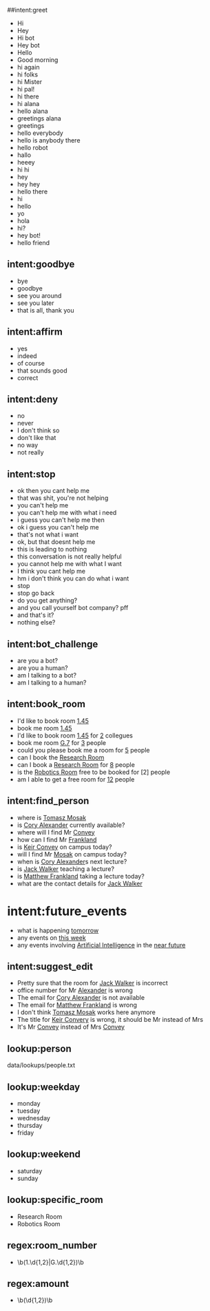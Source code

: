 [comment]: # (Definitly need to expand on the basic intents)

##intent:greet
- Hi
- Hey
- Hi bot
- Hey bot
- Hello
- Good morning
- hi again
- hi folks
- hi Mister
- hi pal!
- hi there
- hi alana
- hello alana
- greetings alana
- greetings
- hello everybody
- hello is anybody there
- hello robot
- hallo
- heeey
- hi hi
- hey
- hey hey
- hello there
- hi
- hello
- yo
- hola
- hi?
- hey bot!
- hello friend

## intent:goodbye
- bye
- goodbye
- see you around
- see you later
- that is all, thank you

## intent:affirm
- yes
- indeed
- of course
- that sounds good
- correct

## intent:deny
- no
- never
- I don't think so
- don't like that
- no way
- not really

## intent:stop
- ok then you cant help me
- that was shit, you're not helping
- you can't help me
- you can't help me with what i need
- i guess you can't help me then
- ok i guess you can't help me
- that's not what i want
- ok, but that doesnt help me
- this is leading to nothing
- this conversation is not really helpful
- you cannot help me with what I want
- I think you cant help me
- hm i don't think you can do what i want
- stop
- stop go back
- do you get anything?
- and you call yourself bot company? pff
- and that's it?
- nothing else?

## intent:bot_challenge
- are you a bot?
- are you a human?
- am I talking to a bot?
- am I talking to a human?

## intent:book_room
- I'd like to book room [1.45](room_number)
- book me room [1.45](room_number)
- I'd like to book room [1.45](room_number) for [2](aomount) collegues
- book me room [G.7](room_number) for [3](amount) people
- could you please book me a room for [5](amount) people
- can I book the [Research Room](specific_room)
- can I book a [Research Room](specific_room) for [8](amount) people
- is the [Robotics Room](specific_room) free to be booked for [2] people
- am I able to get a free room for [12](amount) people

## intent:find_person
- where is [Tomasz Mosak](person)
- is [Cory Alexander](person) currently available?
- where will I find Mr [Convey](person)
- how can I find Mr [Frankland](person)
- is [Keir Convey](person) on campus today?
- will I find Mr [Mosak](person) on campus today?
- when is [Cory Alexander](person)s next lecture?
- is [Jack Walker](person) teaching a lecture?
- is [Matthew Frankland](person) taking a lecture today?
- what are the contact details for [Jack Walker](person)

# intent:future_events
- what is happening [tomorrow](date)
- any events on [this week](time_period)
- any events involving [Artificial Intelligence](subject) in the [near future](time_period)

[comment]: # (Need to finish custom python actions)

## intent:suggest_edit
- Pretty sure that the room for [Jack Walker](person) is incorrect
- office number for Mr [Alexander](person) is wrong
- The email for [Cory Alexander](person) is not available
- The email for [Matthew Frankland](person) is wrong
- I don't think [Tomasz Mosak](person) works here anymore
- The title for [Keir Convery](person) is wrong, it should be Mr instead of Mrs
- It's Mr [Convey](person) instead of Mrs [Convey](person)

## lookup:person
data/lookups/people.txt

## lookup:weekday
- monday
- tuesday
- wednesday
- thursday
- friday

## lookup:weekend
- saturday
- sunday

## lookup:specific_room
- Research Room
- Robotics Room

## regex:room_number
- \b(1\.\d{1,2}|G\.\d{1,2})\b

## regex:amount
- \b(\d{1,2})\b